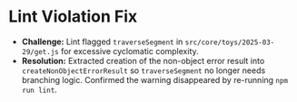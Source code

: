 # Lint Violation Fix

- **Challenge:** Lint flagged `traverseSegment` in `src/core/toys/2025-03-29/get.js` for excessive cyclomatic complexity.
- **Resolution:** Extracted creation of the non-object error result into `createNonObjectErrorResult` so `traverseSegment` no longer needs branching logic. Confirmed the warning disappeared by re-running `npm run lint`.
